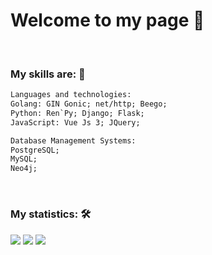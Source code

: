 # Welcome to my page 🤠

<br>

### My skills are: 🧠

```html
Languages and technologies:
Golang: GIN Gonic; net/http; Beego;
Python: Ren`Py; Django; Flask;
JavaScript: Vue Js 3; JQuery;

Database Management Systems:
PostgreSQL;
MySQL;
Neo4j;

```

<br>

### My statistics: 🛠

![](http://github-profile-summary-cards.vercel.app/api/cards/profile-details?username=Roupse&theme=github_dark)</div></center>
![](http://github-profile-summary-cards.vercel.app/api/cards/repos-per-language?username=Roupse&theme=github_dark) 
![](http://github-profile-summary-cards.vercel.app/api/cards/stats?username=Roupse&theme=github_dark)


